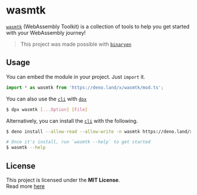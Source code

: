 # wasmtk
[`wasmtk`](https://github.com/archoki/wasmtk) (WebAssembly Toolkit) is a collection of tools to help you get started with your WebAssembly journey!
> This project was made possible with [`binaryen`](https://github.com/WebAssembly/binaryen)

## Usage
You can embed the module in your project. Just `import` it.
```ts
import * as wasmtk from 'https://deno.land/x/wasmtk/mod.ts';
```
You can also use the [`cli`](https://github.com/archoki/wasmtk/blob/main/cli.ts) with [`dpx`](https://github.com/denorg/dpx)
```sh
$ dpx wasmtk [...Option] [File]
```
Alternatively, you can install the [`cli`](https://github.com/archoki/wasmtk/blob/main/cli.ts) with the following.
```sh
$ deno install --allow-read --allow-write -n wasmtk https://deno.land/x/wasmtk/cli.ts

# Once it's install, run `wasmtk --help` to get started
$ wasmtk --help
```

## License
This project is licensed under the **MIT License**.\
Read more [here](https://github.com/archoki/wasmtk/blob/main/LICENSE)